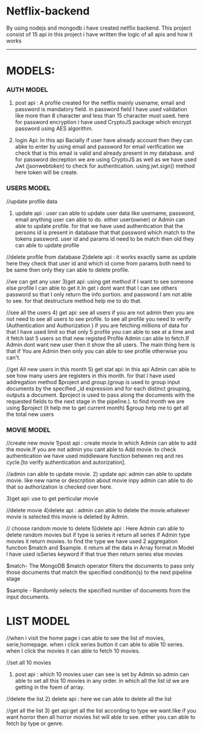 # Netflix-backend
By using nodejs and mongodb i have created netflix backend.
This project consist of 15 api in this project i have written the logic of all apis and how it works

--------------------------------------------------------------

# MODELS:
### AUTH MODEL

1) post api : A profile created for the netflix mainly usename, email and password is mandatory field. in password field I have used validation like more than 8 character and less than 15 character must used. here for password encryption i have used CryptoJS package which encrypt password using  AES algorithm.

2) login Api: In this api Bacially if user have already account then they can abke to enter by using email and password for email verification we check that is this email is valid and already present in my database.
and for password decreption we are using CryptoJS as well as we have used Jwt (jsonwebtoken) to check for authentication. using jwt.sign() method here token will be create.


### USERS MODEL

//update profile data
1) update api : user can able to update user data like username, password, email anything user can able to do. either user(owner) or Admin can able to update profile. for that we have used authentication that the persons id is present in database that that password which match to the tokens password. user id and params id need to be match then old they can able to update profile

//delete profile from database
2)delete api : it works exactly same as update here they check that user id and which id come from params both need to be same then only they can able to delete profile.

//we can get any user 
3)get api: using get method if I want to see someone else profile I can able to get it.In get i dont want that I can see others password so that I only return the info portion. and password I am not able to see. for that destructure method help me to do that.

//see all the users 
4) get api: see all users if you are not admin then you are not need to see all users to see profile. to see all profile you need to verify (Authentication and Authorization ) if you are fetching millions of data for that I have used limit so that only 5 profile you can able to see at a time and it fetch last 5 users so that new registed Profile Admin can able to fetch.If Admin dont want new user then it show the all users. The main thing here is that if You are Admin then only you can able to see profile otherwise you can't.


//get All new users in this month
5) get stat api: in this api Admin can able to see how many users are registers in this month. for that I have used addregation method $project and $group.($group is used to group input documents by the specified _id expression and for each distinct grouping, outputs a document. $project is used to pass along the documents with the requested fields to the next stage in the pipeline.). to find month we are using $project (it help me to get current month)
$group help me to get all the total new users



### MOVIE MODEL

//create new movie
1)post api : create movie In which Admin can able to add the movie.If you are not admin you cant able to Add movie. to check authentication we have used middleware function between req and res cycle.[to verify authentication and autorization]. 

//admin can able to update movie.
2) update api: admin can able to update movie. like new name or descrption about movie inpy admin can able to do that so authorization is checked over here.

3)get api: use to get perticular movie

//delete movie
4)delete api : admin can able to delete the movie.whatever movie is selected this movie is deleted by Admin.


// choose random movie to delete
5)delete api : Here Admin can able to delete random movies but if type is series it return all series if Admin type movies it return movies. to find the type we have used 2 aggregation function $match and $sample. it return all the data in Array format.in Model I have used isSeries keyword if that true then return series else movies

$match- The MongoDB $match operator filters the documents to pass only those documents that match the specified condition(s) to the next pipeline stage

$sample - Randomly selects the specified number of documents from the input documents.


# LIST MODEL

//when i visit the home page i can able to see the list of movies, serie,homepage. when i click series button it can able to able 10 series.
when I click the movies it can able to fetch 10 movies.

//set all 10 movies
1) post api : which 10 movies user can see is set by Admin so admin can able to set all this 10 movies in any order. in which all the list id we are getting in the foem of array.

//delete the list
2) delete api : here we can able to delete all the list

//get all the list
3) get api:get all the list according to type we want.like if you want horror then all horror movies list will able to see. either you can able to fetch by type or genre.





